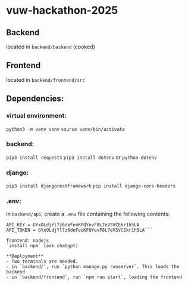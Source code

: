 # vuw-hackathon-2025

## Backend
located in `backend/backend` (cooked)

## Frontend
located in `backend/frontend/src`



## Dependencies:
### virtual environment:
`python3 -m venv venv`
`source venv/bin/activate`

### backend:
`pip3 install requests`
`pip3 install dotenv` or `python-dotenv`
### django:
`pip3 install djangorestframework` 
`pip install django-cors-headers`

### .env:
in `backend/api`, create a `.env` file containing the following contents:
```
API_KEY = GYxOLdjYl7z6deFeoKFQYevF8L7eVSVCEkr1h5LA
API_TOKEN = GYxOLdjYl7z6deFeoKFQYevF8L7eVSVCEkr1h5LA```

frontend: nodejs
`install npm` (ask chatgpt)

**Deployment**
- Two terminals are needed.
- in `backend/`, run `python manage.py runserver`. This loads the backend
- in `backend/frontend`, run `npm run start`, loading the frontend
